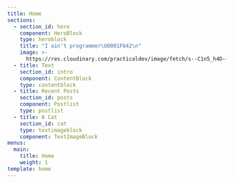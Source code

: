 ```yaml
---
title: Home
sections:
  - section_id: hero
    component: HeroBlock
    type: heroblock
    title: "I ain't programmer\U0001F642\n"
    image: >-
      https://res.cloudinary.com/practicaldev/image/fetch/s--C1n5_h4D--/c_fill,f_auto,fl_progressive,h_320,q_auto,w_320/https://dev-to-uploads.s3.amazonaws.com/uploads/user/profile_image/265603/2f299f16-3b1a-4811-892a-e02e3f556da1.jpeg
  - title: Text
    section_id: intro
    component: ContentBlock
    type: contentblock
  - title: Recent Posts
    section_id: posts
    component: Postlist
    type: postlist
  - title: A Cat
    section_id: cat
    type: textimageblock
    component: TextImageBlock
menus:
  main:
    title: Home
    weight: 1
template: home
---
```

